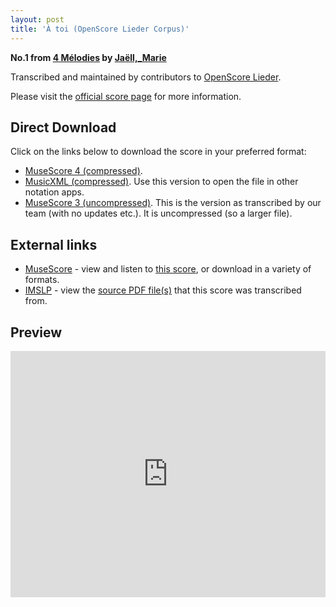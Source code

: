 ```yaml
---
layout: post
title: 'À toi (OpenScore Lieder Corpus)'
---
```


__No.1 from [4 Mélodies](https://fourscoreandmore.org/openscore/lieder/Ja%C3%ABll%2C_Marie/4_M%C3%A9lodies/) by [Jaëll,_Marie](https://fourscoreandmore.org/openscore/lieder/Ja%C3%ABll%2C_Marie)__

Transcribed and maintained by contributors to [OpenScore Lieder].

Please visit the [official score page] for more information.

[official score page]: https://musescore.com/openscore-lieder-corpus/scores/5834392
[OpenScore Lieder]: https://musescore.com/openscore-lieder-corpus

## Direct Download

Click on the links below to download the score in your preferred format:
- [MuseScore 4 (compressed)](https://fourscoreandmore.org/openscore/lieder/Ja%C3%ABll%2C_Marie/4_M%C3%A9lodies/1_%C3%80_toi.mscz).
- [MusicXML (compressed)](https://fourscoreandmore.org/openscore/lieder/Ja%C3%ABll%2C_Marie/4_M%C3%A9lodies/1_%C3%80_toi.mxl). Use this version to open the file in other notation apps.
- [MuseScore 3 (uncompressed)](https://raw.githubusercontent.com/OpenScore/Lieder/refs/heads/main/scores/Ja%C3%ABll%2C_Marie/4_M%C3%A9lodies/1_%C3%80_toi/lc5834392.mscx). This is the version as transcribed by our team (with no updates etc.). It is uncompressed (so a larger file).

## External links

- [MuseScore] - view and listen to [this score][MuseScore], or download in a variety of formats.
- [IMSLP] - view the [source PDF file(s)][IMSLP] that this score was transcribed from.

[MuseScore]: https://musescore.com/score/5834392
[IMSLP]: https://imslp.org/wiki/Special:ReverseLookup/511349

## Preview

<iframe width="100%" height="394" src="https://musescore.com/openscore-lieder-corpus/scores/5834392/embed" frameborder="0" allowfullscreen allow="autoplay; fullscreen"></iframe>
